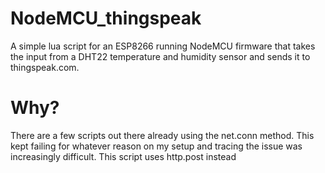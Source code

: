 # NodeMCU_thingspeak
A simple lua script for an ESP8266 running NodeMCU firmware that takes the input from a DHT22 temperature and humidity sensor and sends it to thingspeak.com.

# Why?
There are a few scripts out there already using the net.conn method. This kept failing for whatever reason on my setup and tracing the issue was increasingly difficult. This script uses http.post instead
